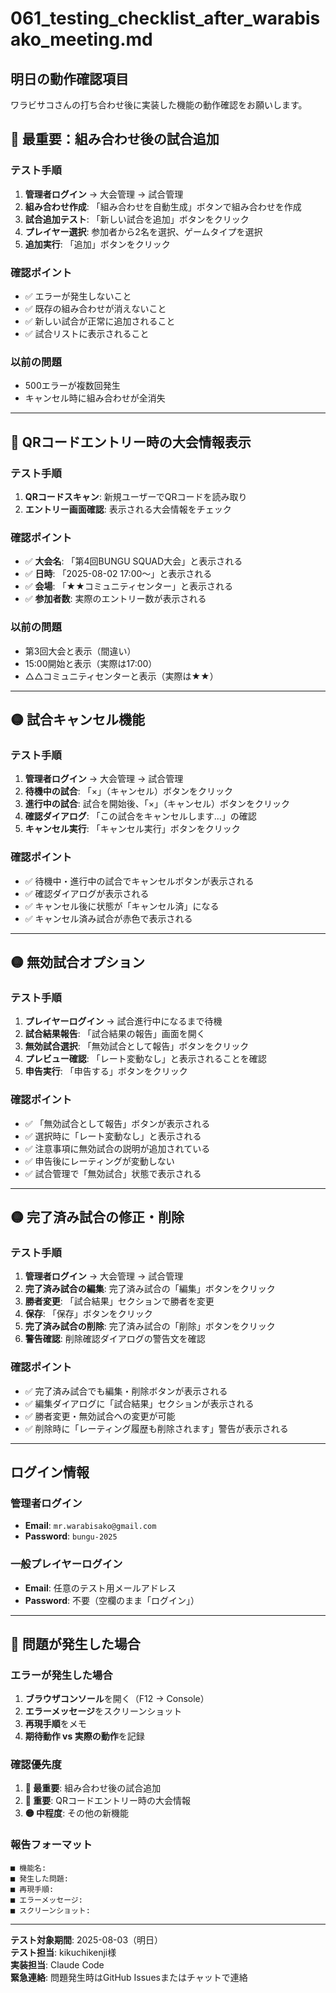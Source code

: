 # 061_testing_checklist_after_warabisako_meeting.md

## 明日の動作確認項目

ワラビサコさんの打ち合わせ後に実装した機能の動作確認をお願いします。

## 🔴 最重要：組み合わせ後の試合追加

### テスト手順
1. **管理者ログイン** → 大会管理 → 試合管理
2. **組み合わせ作成**: 「組み合わせを自動生成」ボタンで組み合わせを作成
3. **試合追加テスト**: 「新しい試合を追加」ボタンをクリック
4. **プレイヤー選択**: 参加者から2名を選択、ゲームタイプを選択
5. **追加実行**: 「追加」ボタンをクリック

### 確認ポイント
- ✅ エラーが発生しないこと
- ✅ 既存の組み合わせが消えないこと
- ✅ 新しい試合が正常に追加されること
- ✅ 試合リストに表示されること

### 以前の問題
- 500エラーが複数回発生
- キャンセル時に組み合わせが全消失

---

## 🔴 QRコードエントリー時の大会情報表示

### テスト手順
1. **QRコードスキャン**: 新規ユーザーでQRコードを読み取り
2. **エントリー画面確認**: 表示される大会情報をチェック

### 確認ポイント
- ✅ **大会名**: 「第4回BUNGU SQUAD大会」と表示される
- ✅ **日時**: 「2025-08-02 17:00～」と表示される  
- ✅ **会場**: 「★★コミュニティセンター」と表示される
- ✅ **参加者数**: 実際のエントリー数が表示される

### 以前の問題
- 第3回大会と表示（間違い）
- 15:00開始と表示（実際は17:00）
- △△コミュニティセンターと表示（実際は★★）

---

## 🟡 試合キャンセル機能

### テスト手順
1. **管理者ログイン** → 大会管理 → 試合管理
2. **待機中の試合**: 「×」（キャンセル）ボタンをクリック
3. **進行中の試合**: 試合を開始後、「×」（キャンセル）ボタンをクリック
4. **確認ダイアログ**: 「この試合をキャンセルします...」の確認
5. **キャンセル実行**: 「キャンセル実行」ボタンをクリック

### 確認ポイント
- ✅ 待機中・進行中の試合でキャンセルボタンが表示される
- ✅ 確認ダイアログが表示される
- ✅ キャンセル後に状態が「キャンセル済」になる
- ✅ キャンセル済み試合が赤色で表示される

---

## 🟡 無効試合オプション

### テスト手順
1. **プレイヤーログイン** → 試合進行中になるまで待機
2. **試合結果報告**: 「試合結果の報告」画面を開く
3. **無効試合選択**: 「無効試合として報告」ボタンをクリック
4. **プレビュー確認**: 「レート変動なし」と表示されることを確認
5. **申告実行**: 「申告する」ボタンをクリック

### 確認ポイント
- ✅ 「無効試合として報告」ボタンが表示される
- ✅ 選択時に「レート変動なし」と表示される
- ✅ 注意事項に無効試合の説明が追加されている
- ✅ 申告後にレーティングが変動しない
- ✅ 試合管理で「無効試合」状態で表示される

---

## 🟡 完了済み試合の修正・削除

### テスト手順
1. **管理者ログイン** → 大会管理 → 試合管理
2. **完了済み試合の編集**: 完了済み試合の「編集」ボタンをクリック
3. **勝者変更**: 「試合結果」セクションで勝者を変更
4. **保存**: 「保存」ボタンをクリック
5. **完了済み試合の削除**: 完了済み試合の「削除」ボタンをクリック
6. **警告確認**: 削除確認ダイアログの警告文を確認

### 確認ポイント
- ✅ 完了済み試合でも編集・削除ボタンが表示される
- ✅ 編集ダイアログに「試合結果」セクションが表示される
- ✅ 勝者変更・無効試合への変更が可能
- ✅ 削除時に「レーティング履歴も削除されます」警告が表示される

---

## ログイン情報

### 管理者ログイン
- **Email**: `mr.warabisako@gmail.com`
- **Password**: `bungu-2025`

### 一般プレイヤーログイン  
- **Email**: 任意のテスト用メールアドレス
- **Password**: 不要（空欄のまま「ログイン」）

---

## 🚨 問題が発生した場合

### エラーが発生した場合
1. **ブラウザコンソール**を開く（F12 → Console）
2. **エラーメッセージ**をスクリーンショット
3. **再現手順**をメモ
4. **期待動作 vs 実際の動作**を記録

### 確認優先度
1. **🔴 最重要**: 組み合わせ後の試合追加
2. **🔴 重要**: QRコードエントリー時の大会情報
3. **🟡 中程度**: その他の新機能

### 報告フォーマット
```
■ 機能名: 
■ 発生した問題: 
■ 再現手順: 
■ エラーメッセージ: 
■ スクリーンショット: 
```

---
**テスト対象期間**: 2025-08-03（明日）  
**テスト担当**: kikuchikenji様  
**実装担当**: Claude Code  
**緊急連絡**: 問題発生時はGitHub Issuesまたはチャットで連絡
